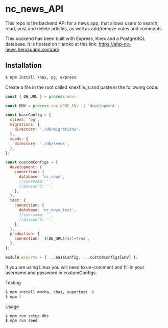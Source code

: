 # nc_news_API

This repo is the backend API for a news app, that allows users to search, read, post and delete articles, as well as add/remove votes and comments.

This backend has been built with Express, Knex and a PostgreSQL database. It is hosted on Heroko at this link: https://ahp-nc-news.herokuapp.com/api

## Installation

```bash
$ npm install knex, pg, express
```

Create a file in the root called knexfile.js and paste in the following code:

```js
const { DB_URL } = process.env;

const ENV = process.env.NODE_ENV || 'development';

const baseConfig = {
  client: 'pg',
  migrations: {
    directory: './db/migrations',
  },
  seeds: {
    directory: './db/seeds',
  },
};

const customConfigs = {
  development: {
    connection: {
      database: 'nc_news',
      //username: '',
      //password: '',
    },
  },
  test: {
    connection: {
      database: 'nc_news_test',
      //username: '',
      //password: '',
    },
  },
  production: {
    connection: `${DB_URL}?ssl=true`,
  },
};

module.exports = { ...baseConfig, ...customConfigs[ENV] };

```

If you are using Linux you will need to un-comment and fill in your username and password in customConfigs.

Testing
```bash
$ npm install mocha, chai, supertest -D
$ npm t
```

Usage
```bash
$ npm run setup-dbs
$ npm run seed
```